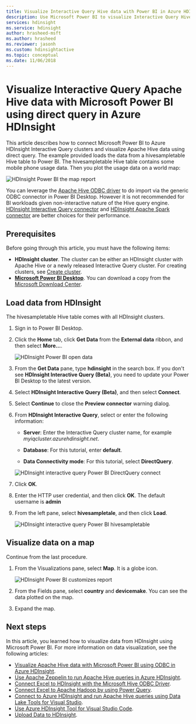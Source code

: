 ```yaml
---
title: Visualize Interactive Query Hive data with Power BI in Azure HDInsight 
description: Use Microsoft Power BI to visualize Interactive Query Hive data from Azure HDInsight
services: hdinsight
ms.service: hdinsight
author: hrasheed-msft
ms.author: hrasheed
ms.reviewer: jasonh
ms.custom: hdinsightactive
ms.topic: conceptual
ms.date: 11/06/2018
---
```

# Visualize Interactive Query Apache Hive data with Microsoft Power BI using direct query in Azure HDInsight

This article describes how to connect Microsoft Power BI to Azure HDInsight Interactive Query clusters and visualize Apache Hive data using direct query. The example provided loads the data from a hivesampletable Hive table to Power BI. The hivesampletable Hive table contains some mobile phone usage data. Then you plot the usage data on a world map:

![HDInsight Power BI the map report](./media/apache-hadoop-connect-hive-power-bi-directquery/hdinsight-power-bi-visualization.png)

You can leverage the [Apache Hive ODBC driver](../hadoop/apache-hadoop-connect-hive-power-bi.md) to do import via the generic ODBC connector in Power BI Desktop. However it is not recommended for BI workloads given non-interactive nature of the Hive query engine. [HDInsight Interactive Query connector](./apache-hadoop-connect-hive-power-bi-directquery.md) and 
[HDInsight Apache Spark connector](https://docs.microsoft.com/power-bi/spark-on-hdinsight-with-direct-connect) are better choices for their performance.

## Prerequisites
Before going through this article, you must have the following items:

* **HDInsight cluster**. The cluster can be either an HDInsight cluster with Apache Hive or a newly released Interactive Query cluster. For creating clusters, see [Create cluster](../hadoop/apache-hadoop-linux-tutorial-get-started.md#create-cluster).
* **[Microsoft Power BI Desktop](https://powerbi.microsoft.com/desktop/)**. You can download a copy from the [Microsoft Download Center](https://www.microsoft.com/download/details.aspx?id=45331).

## Load data from HDInsight

The hivesampletable Hive table comes with all HDInsight clusters.

1. Sign in to Power BI Desktop.

2. Click the **Home** tab, click **Get Data** from the **External data** ribbon, and then select **More...**.

    ![HDInsight Power BI open data](./media/apache-hadoop-connect-hive-power-bi-directquery/hdinsight-power-bi-open-odbc.png)
    
3. From the **Get Data** pane, type **hdinsight** in the search box. If you don't see **HDInsight Interactive Query (Beta)**, you need to update your Power BI Desktop to the latest version.

4. Select **HDInsight Interactive Query (Beta)**, and then select **Connect**.

5. Select **Continue** to close the **Preview connector** warning dialog.

6. From **HDInsight Interactive Query**, select or enter the following information:

    - **Server**: Enter the Interactive Query cluster name, for example *myiqcluster.azurehdinsight.net*.

    - **Database**: For this tutorial, enter **default**.
    
    - **Data Connectivity mode**: For this tutorial, select **DirectQuery**.

    ![HDInsight interactive query Power BI DirectQuery connect](./media/apache-hadoop-connect-hive-power-bi-directquery/hdinsight-interactive-query-power-bi-connect.png)

7. Click **OK**.

8. Enter the HTTP user credential, and then click **OK**. The default username is **admin**

9. From the left pane, select **hivesampletale**, and then click **Load**.

    ![HDInsight interactive query Power BI hivesampletable](./media/apache-hadoop-connect-hive-power-bi-directquery/hdinsight-interactive-query-power-bi-hivesampletable.png)

## Visualize data on a map

Continue from the last procedure.

1. From the Visualizations pane, select **Map**.  It is a globe icon.

    ![HDInsight Power BI customizes report](./media/apache-hadoop-connect-hive-power-bi-directquery/hdinsight-power-bi-customize.png)
    
2. From the Fields pane, select **country** and **devicemake**. You can see the data plotted on the map.

3. Expand the map.

## Next steps
In this article, you learned how to visualize data from HDInsight using Microsoft Power BI.  For more information on data visualization, see the following articles:

* [Visualize Apache Hive data with Microsoft Power BI using ODBC in Azure HDInsight](../hadoop/apache-hadoop-connect-hive-power-bi.md). 
* [Use Apache Zeppelin to run Apache Hive queries in Azure HDInsight](./../hdinsight-connect-hive-zeppelin.md).
* [Connect Excel to HDInsight with the Microsoft Hive ODBC Driver](../hadoop/apache-hadoop-connect-excel-hive-odbc-driver.md).
* [Connect Excel to Apache Hadoop by using Power Query](../hadoop/apache-hadoop-connect-excel-power-query.md).
* [Connect to Azure HDInsight and run Apache Hive queries using Data Lake Tools for Visual Studio](../hadoop/apache-hadoop-visual-studio-tools-get-started.md).
* [Use Azure HDInsight Tool for Visual Studio Code](../hdinsight-for-vscode.md).
* [Upload Data to HDInsight](./../hdinsight-upload-data.md).
